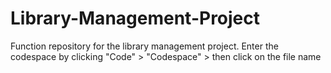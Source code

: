 # Library-Management-Project
Function repository for the library management project. Enter the codespace by clicking "Code" > "Codespace" > then click on the file name
